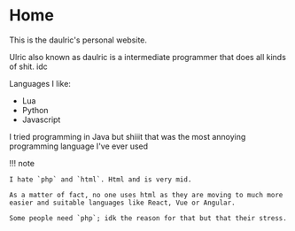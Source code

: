 # Home

This is the daulric's personal website.

Ulric also known as daulric is a intermediate programmer that does all kinds of shit. idc

Languages I like:

- Lua
- Python
- Javascript

I tried programming in Java but shiiit that was the most annoying programming language I've ever used

!!! note

    I hate `php` and `html`. Html and is very mid.

    As a matter of fact, no one uses html as they are moving to much more easier and suitable languages like React, Vue or Angular.

    Some people need `php`; idk the reason for that but that their stress.